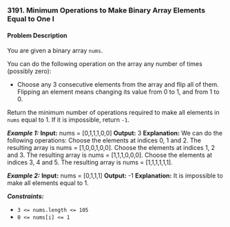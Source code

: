 ### 3191. Minimum Operations to Make Binary Array Elements Equal to One I

#### Problem Description

You are given a binary array `nums`.

You can do the following operation on the array any number of times (possibly zero):

- Choose any 3 consecutive elements from the array and flip all of them.
Flipping an element means changing its value from 0 to 1, and from 1 to 0.

Return the minimum number of operations required to make all elements in `nums` equal to 1. If it is impossible, return `-1`.

***Example 1:*** 
**Input:**  nums = [0,1,1,1,0,0]
**Output:**  3
**Explanation:**
We can do the following operations:
Choose the elements at indices 0, 1 and 2. The resulting array is nums = [1,0,0,1,0,0].
Choose the elements at indices 1, 2 and 3. The resulting array is nums = [1,1,1,0,0,0].
Choose the elements at indices 3, 4 and 5. The resulting array is nums = [1,1,1,1,1,1].

***Example 2:*** 
**Input:**  nums = [0,1,1,1]
**Output:**  -1
**Explanation:**
It is impossible to make all elements equal to 1.

***Constraints:*** 
- `3 <= nums.length <= 105`
- `0 <= nums[i] <= 1`